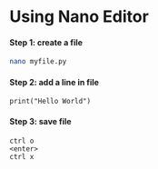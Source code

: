 # Using Nano Editor

#### Step 1:  create a file
```bash
nano myfile.py
```

#### Step 2:  add a line in file
```
print("Hello World")
```

#### Step 3:  save file
`ctrl o`  
`<enter>`  
`ctrl x`  


